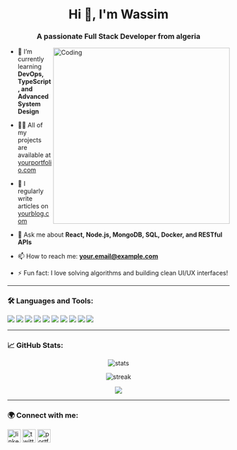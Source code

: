 <h1 align="center">Hi 👋, I'm Wassim</h1>
<h3 align="center">A passionate Full Stack Developer from algeria</h3>

<img align="right" alt="Coding" width="400" src="https://cdn.dribbble.com/users/1162077/screenshots/3848914/programmer.gif">

- 🌱 I’m currently learning **DevOps, TypeScript, and Advanced System Design**

- 👨‍💻 All of my projects are available at [yourportfolio.com](https://yourportfolio.com)

- 📝 I regularly write articles on [yourblog.com](https://yourblog.com)

- 💬 Ask me about **React, Node.js, MongoDB, SQL, Docker, and RESTful APIs**

- 📫 How to reach me: **your.email@example.com**

- ⚡ Fun fact: I love solving algorithms and building clean UI/UX interfaces!

---

### 🛠️ Languages and Tools:

<p align="left">
  <img src="https://img.shields.io/badge/HTML5-E34F26?style=for-the-badge&logo=html5&logoColor=white"/>
  <img src="https://img.shields.io/badge/CSS3-1572B6?style=for-the-badge&logo=css3&logoColor=white"/>
  <img src="https://img.shields.io/badge/JavaScript-F7DF1E?style=for-the-badge&logo=javascript&logoColor=black"/>
  <img src="https://img.shields.io/badge/TypeScript-007ACC?style=for-the-badge&logo=typescript&logoColor=white"/>
  <img src="https://img.shields.io/badge/React-20232A?style=for-the-badge&logo=react&logoColor=61DAFB"/>
  <img src="https://img.shields.io/badge/Node.js-339933?style=for-the-badge&logo=nodedotjs&logoColor=white"/>
  <img src="https://img.shields.io/badge/Express.js-000000?style=for-the-badge&logo=express&logoColor=white"/>
  <img src="https://img.shields.io/badge/MongoDB-4EA94B?style=for-the-badge&logo=mongodb&logoColor=white"/>
  <img src="https://img.shields.io/badge/PostgreSQL-316192?style=for-the-badge&logo=postgresql&logoColor=white"/>
  <img src="https://img.shields.io/badge/Docker-2496ED?style=for-the-badge&logo=docker&logoColor=white"/>
</p>

---

### 📈 GitHub Stats:

<p align="center">
  <img src="https://github-readme-stats.vercel.app/api?username=yourusername&show_icons=true&theme=radical" alt="stats"/>
</p>

<p align="center">
  <img src="https://github-readme-streak-stats.herokuapp.com/?user=yourusername&theme=radical" alt="streak"/>
</p>

<p align="center">
  <img src="https://github-readme-stats.vercel.app/api/top-langs/?username=yourusername&layout=compact&theme=radical"/>
</p>

---

### 🌍 Connect with me:

<p align="left">
  <a href="https://linkedin.com/in/yourlinkedin" target="blank"><img align="center" src="https://cdn.jsdelivr.net/gh/devicons/devicon/icons/linkedin/linkedin-original.svg" alt="linkedin" height="30" width="30" /></a>
  <a href="https://twitter.com/yourtwitter" target="blank"><img align="center" src="https://cdn-icons-png.flaticon.com/512/733/733579.png" alt="twitter" height="30" width="30" /></a>
  <a href="https://yourportfolio.com" target="blank"><img align="center" src="https://cdn-icons-png.flaticon.com/512/1006/1006771.png" alt="portfolio" height="30" width="30" /></a>
</p>
